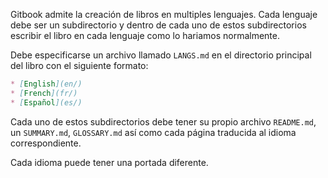 Gitbook admite la creación de libros en multiples lenguajes. Cada lenguaje debe ser un subdirectorio y dentro de cada uno de estos subdirectorios escribir el libro en cada lenguaje como lo hariamos normalmente.

Debe especificarse un archivo llamado `LANGS.md` en el directorio principal del libro con el siguiente formato:

```markdown
* [English](en/)
* [French](fr/)
* [Español](es/)
``` 

Cada uno de estos subdirectorios debe tener su propio archivo `README.md`, un `SUMMARY.md`, `GLOSSARY.md` así como cada página traducida al idioma correspondiente. 

Cada idioma puede tener una portada diferente.
